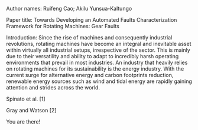 Author names:
Ruifeng Cao; Akilu Yunsua-Kaltungo

Paper title:
Towards Developing an Automated Faults Characterization Framework for Rotating Machines: Gear Faults

Introduction:
Since the rise of machines and consequently industrial revolutions, rotating machines have become an integral and inevitable asset within virtually all industrial setups, irrespective of the sector. This is mainly due to their versatility and ability to adapt to incredibly harsh operating environments that prevail in most industries. An industry that heavily relies on rotating machines for its sustainability is the energy industry. With the current surge for alternative energy and carbon footprints reduction, renewable energy sources such as wind and tidal energy are rapidly gaining attention and strides across the world.

Spinato et al. [1]

Gray and Watson [2]

You are there!

